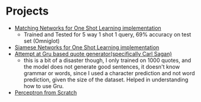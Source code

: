 # Projects

- [Matching Networks for One Shot Learning implementation](./mini_projects/MatchingNetworks)
    - Trained and Tested for 5 way 1 shot 1 query, 69% accuracy on test set (Omniglot)
- [Siamese Networks for One Shot Learning implementation](mini_projects/Siamese_Network_Omniglot)
- [Attempt at Gru based quote generator(specifically Carl Sagan)](./mini_projects/GruSaganQuote)
    - this is a bit of a disaster though, I only trained on 1000 quotes, and the model does not generate good sentences, it doesn't know grammar or words, since I used a character prediction and not word prediction, given the size of the dataset. Helped in understanding how to use Gru.
- [Perceptron from Scratch](fromScratch/Perceptron.ipynb)
